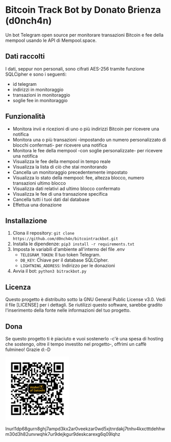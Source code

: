 # Bitcoin Track Bot by Donato ₿rienza (d0nch4n)
Un bot Telegram open source per monitorare transazioni Bitcoin e fee della mempool usando le API di Mempool.space.

## Dati raccolti 

I dati, seppur non personali, sono cifrati AES-256 tramite funzione SQLCipher e sono i seguenti:
- id telegram
- indirizzi in monitoraggio
- transazioni in monitoraggio
- soglie fee in monitoraggio

## Funzionalità
- Monitora invii e ricezioni di uno o più indirizzi Bitcoin per ricevere una notifica
- Monitora una o più transazioni -impostando un numero personalizzato di blocchi confermati- per ricevere una notifica
- Monitora le fee della mempool -con soglie personalizzate- per ricevere una notifica
- Visualizza le fee della mempool in tempo reale
- Visualizza la lista di ciò che stai monitorando
- Cancella un monitoraggio precedentemente impostato
- Visualizza lo stato della mempool: fee, altezza blocco, numero transazioni ultimo blocco
- Visualizza dati relativi ad ultimo blocco confermato
- Visualizza le fee di una transazione specifica
- Cancella tutti i tuoi dati dal database
- Effettua una donazione

## Installazione
1. Clona il repository: `git clone https://github.com/d0nch4n/bitcointrackbot.git`
2. Installa le dipendenze: `pip3 install -r requirements.txt`
3. Imposta le variabili d'ambiente all'interno del file .env
   - `TELEGRAM_TOKEN`: Il tuo token Telegram.
   - `DB_KEY`: Chiave per il database SQLCipher.
   - `LIGHTNING_ADDRESS`: Indirizzo per le donazioni
4. Avvia il bot: `python3 bitrackbot.py`

## Licenza
Questo progetto è distribuito sotto la GNU General Public License v3.0. Vedi il file [LICENSE] per i dettagli. Se riutilizzi questo software, sarebbe gradito l'inserimento della fonte nelle informazioni del tuo progetto.

## Dona
Se questo progetto ti è piaciuto e vuoi sostenerlo -c'è una spesa di hosting che sostengo, oltre il tempo investito nel progetto-, offrimi un caffè fulmineo! Grazie d:-D

<img src="https://github.com/d0nch4n/bitcointrackbot/blob/main/donate.png?raw=true" alt="Tips" width="200">

lnurl1dp68gurn8ghj7ampd3kx2ar0veekzar0wd5xjtnrdakj7tnhv4kxctttdehhwm30d3h82unvwqhk7ur9dejkgur9deskcarexg6q09lqhz